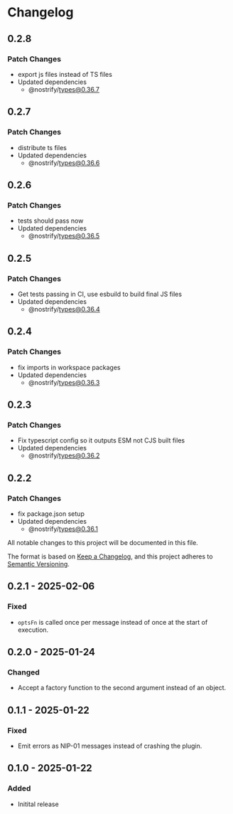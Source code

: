 # Changelog

## 0.2.8

### Patch Changes

- export js files instead of TS files
- Updated dependencies
  - @nostrify/types@0.36.7

## 0.2.7

### Patch Changes

- distribute ts files
- Updated dependencies
  - @nostrify/types@0.36.6

## 0.2.6

### Patch Changes

- tests should pass now
- Updated dependencies
  - @nostrify/types@0.36.5

## 0.2.5

### Patch Changes

- Get tests passing in CI, use esbuild to build final JS files
- Updated dependencies
  - @nostrify/types@0.36.4

## 0.2.4

### Patch Changes

- fix imports in workspace packages
- Updated dependencies
  - @nostrify/types@0.36.3

## 0.2.3

### Patch Changes

- Fix typescript config so it outputs ESM not CJS built files
- Updated dependencies
  - @nostrify/types@0.36.2

## 0.2.2

### Patch Changes

- fix package.json setup
- Updated dependencies
  - @nostrify/types@0.36.1

All notable changes to this project will be documented in this file.

The format is based on [Keep a Changelog](https://keepachangelog.com/en/1.1.0/),
and this project adheres to [Semantic Versioning](https://semver.org/spec/v2.0.0.html).

## 0.2.1 - 2025-02-06

### Fixed

- `optsFn` is called once per message instead of once at the start of execution.

## 0.2.0 - 2025-01-24

### Changed

- Accept a factory function to the second argument instead of an object.

## 0.1.1 - 2025-01-22

### Fixed

- Emit errors as NIP-01 messages instead of crashing the plugin.

## 0.1.0 - 2025-01-22

### Added

- Initital release
